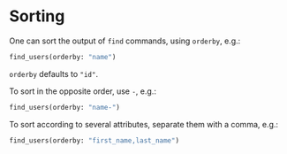 # Sorting

One can sort the output of `find` commands, using `orderby`, e.g.:

```graphql
find_users(orderby: "name")
```

`orderby` defaults to `"id"`.

To sort in the opposite order, use `-`, e.g.:

```graphql
find_users(orderby: "name-")
```

To sort according to several attributes, separate them with a comma, e.g.:

```graphql
find_users(orderby: "first_name,last_name")
```
